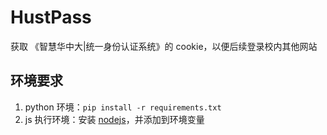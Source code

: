 # HustPass

获取 《智慧华中大|统一身份认证系统》的 cookie，以便后续登录校内其他网站

## 环境要求

1. python 环境：`pip install -r requirements.txt`
2. js 执行环境：安装 [nodejs](https://nodejs.org/zh-cn/)，并添加到环境变量
